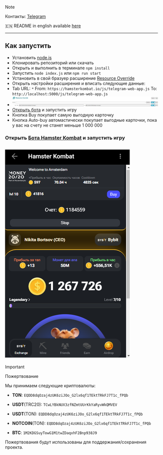 > [!NOTE]
> Контакты: [Telegram](https://t.me/bonnysid)
>
> 🇪🇳 README in english available [here](README-EN.md)
---
## Как запустить

- Установить [node.js](https://nodejs.org/en)
- Клонировать репозиторий или скачать
- Открыть и выполнить в терминале `npm install`
- Запустить `node index.js` или `npm run start`
- Установить в свой бразуер расширение [Resource Override](https://chromewebstore.google.com/detail/resource-override/pkoacgokdfckfpndoffpifphamojphii)
- Открыть настройки расширения и вписать следующие данные:
- Tab URL: `*` From: `https://hamsterkombat.io/js/telegram-web-app.js` To: `http://localhost:5000/js/telegram-web-app.js`
- ![Настройки расширения](settings.png)
- [Открыть бота](https://web.telegram.org/k/#?tgaddr=tg%3A%2F%2Fresolve%3Fdomain%3Dhamster_kombat_bot%26appname%3Dstart%26startapp%3DkentId563525859) и запустить игру
- Кнопка Buy покупает самую выгодную карточку
- Кнопка Auto-buy автомастически покупает выгодные карточки, пока у вас на счету не станет меньше 1 000 000


### Открыть [Бота Hamster Kombat](https://web.telegram.org/k/#?tgaddr=tg%3A%2F%2Fresolve%3Fdomain%3Dhamster_kombat_bot%26appname%3Dstart%26startapp%3DkentId563525859) и запустить игру


## ![Результат](res.png)


> [!IMPORTANT]
> Пожертвование
>
> Мы принимаем следующие криптовалюты:
>
> - **TON**: `EQDD8dqOzaj4zUK6ziJOo_G2lx6qf1TEktTRkFJ7T1c_fPQb`
>
> - **USDT**(TRC20): `TCwLYBkNUX3zfNZmtUUrKkYaRyvWkQMVEV`
>
> - **USDT**(TON): `EQDD8dqOzaj4zUK6ziJOo_G2lx6qf1TEktTRkFJ7T1c_fPQb`
>
> - **NOTCOIN**(TON): `EQDD8dqOzaj4zUK6ziJOo_G2lx6qf1TEktTRkFJ7T1c_fPQb`
>
> - **BTC**: `1M2KDGSuyTowG1M1twZDaqxhF2Bnp938J9`
>
> Пожертвования будут использованы для поддержания/сохранения проекта.
